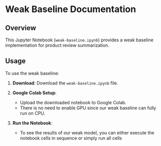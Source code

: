 # Weak Baseline Documentation

## Overview
This Jupyter Notebook (`weak-baseline.ipynb`) provides a weak baseline implementation for product review summarization.

## Usage
To use the weak baseline:

1. **Download**: Download the `weak-baseline.ipynb` file.

2. **Google Colab Setup**:
    - Upload the downloaded notebook to Google Colab.
    - There is no need to enable GPU since our weak baseline can fully run on CPU.

3. **Run the Notebook**:
    - To see the results of our weak model, you can either execute the notebook cells in sequence or simply run all cells